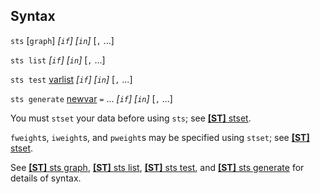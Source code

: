 ## Syntax

`sts` \[`graph`\] _\[`if`\] \[`in`\]_ \[`,`
...\]

`sts list` _\[`if`\] \[`in`\]_ \[`,` ...\]

`sts test`
[varlist](http://www.stata.com/help.cgi?varlist)
_\[`if`\] \[`in`\]_ \[`,` ...\]

`sts generate`
[newvar](http://www.stata.com/help.cgi?newvar)
`=` ... _\[`if`\] \[`in`\]_ \[`,` ...\]

You must `stset` your data before using `sts`; see
[<strong>[ST]</strong> stset](http://www.stata.com/help.cgi?stset).

`fweight`s, `iweight`s, and `pweight`s may be specified using `stset`;
see
[<strong>[ST]</strong> stset](http://www.stata.com/help.cgi?stset).

See
[<strong>[ST]</strong> sts graph](http://www.stata.com/help.cgi?sts_graph),
[<strong>[ST]</strong> sts list](http://www.stata.com/help.cgi?sts_list),
[<strong>[ST]</strong> sts test](http://www.stata.com/help.cgi?sts_test),
and
[<strong>[ST]</strong> sts generate](http://www.stata.com/help.cgi?sts_generate)
for details of syntax.
